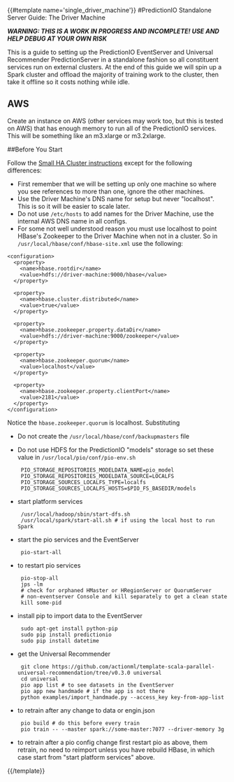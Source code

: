 {{#template name='single_driver_machine'}}
#PredictionIO Standalone Server Guide: The Driver Machine

***WARNING: THIS IS A WORK IN PROGRESS AND INCOMPLETE! USE AND HELP DEBUG AT YOUR OWN RISK***

This is a guide to setting up the PredictionIO EventServer and Universal Recommender PredictionServer in a standalone fashion so all constituent services run on external clusters. At the end of this guide we will spin up a Spark cluster and offload the majority of training work to the cluster, then take it offline so it costs nothing while idle.

## AWS

Create an instance on AWS (other services may work too, but this is tested on AWS) that has enough memory to run all of the PredictionIO services. This will be something like an m3.xlarge or m3.2xlarge. 

##Before You Start

Follow the [Small HA Cluster instructions](/docs/small-ha-cluster.md) except for the following differences:

 - First remember that we will be setting up only one machine so where you see references to more than one, ignore the other machines.
 - Use the Driver Machine's DNS name for setup but never "localhost". This is so it will be easier to scale later. 
 - Do not use `/etc/hosts` to add names for the Driver Machine, use the internal AWS DNS name in all configs. 
 - For some not well understood reason you must use localhost to point HBase's Zookeeper to the Driver Machine when not in a cluster. So in `/usr/local/hbase/conf/hbase-site.xml` use the following: 

```
<configuration>
  <property>
    <name>hbase.rootdir</name>
    <value>hdfs://driver-machine:9000/hbase</value>
  </property>

  <property>
    <name>hbase.cluster.distributed</name>
    <value>true</value>
  </property>

  <property>
    <name>hbase.zookeeper.property.dataDir</name>
    <value>hdfs://driver-machine:9000/zookeeper</value>
  </property>

  <property>
    <name>hbase.zookeeper.quorum</name>
    <value>localhost</value>
  </property>

  <property>
    <name>hbase.zookeeper.property.clientPort</name>
    <value>2181</value>
  </property>
</configuration>
```		
	
Notice the `hbase.zookeeper.quorum` is localhost. Substituting 
	
 - Do not create the `/usr/local/hbase/conf/backupmasters` file
 
 - Do not use HDFS for the PredictionIO "models" storage so set these value in `/usr/local/pio/conf/pio-env.sh`
 
        PIO_STORAGE_REPOSITORIES_MODELDATA_NAME=pio_model
        PIO_STORAGE_REPOSITORIES_MODELDATA_SOURCE=LOCALFS
        PIO_STORAGE_SOURCES_LOCALFS_TYPE=localfs
        PIO_STORAGE_SOURCES_LOCALFS_HOSTS=$PIO_FS_BASEDIR/models

 - start platform services
 
        /usr/local/hadoop/sbin/start-dfs.sh
        /usr/local/spark/start-all.sh # if using the local host to run Spark

 - start the pio services and the EventServer

        pio-start-all

 - to restart pio services

        pio-stop-all
        jps -lm 
        # check for orphaned HMaster or HRegionServer or QuorumServer
        # non-eventserver Console and kill separately to get a clean state
        kill some-pid

 - install pip to import data to the EventServer

        sudo apt-get install python-pip
        sudo pip install predictionio
        sudo pip install datetime
	
 - get the Universal Recommender

        git clone https://github.com/actionml/template-scala-parallel-universal-recommendation/tree/v0.3.0 universal
        cd universal
        pio app list # to see datasets in the EventServer
        pio app new handmade # if the app is not there
        python examples/import_handmade.py --access_key key-from-app-list

 - to retrain after any change to data or engin.json
 
        pio build # do this before every train
        pio train -- --master spark://some-master:7077 --driver-memory 3g

 - to retrain after a pio config change first restart pio as above, them retrain, no need to reimport unless you have rebuild HBase, in which case start from "start platform services" above.

{{/template}}